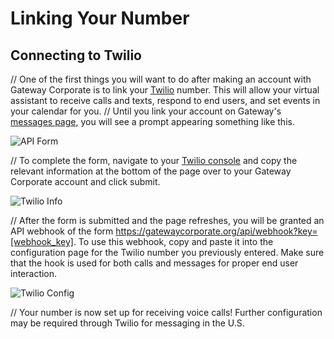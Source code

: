 # Linking Your Number

## Connecting to Twilio

// One of the first things you will want to do after making an account with Gateway Corporate is to link your [Twilio](https://twilio.com) number. This will allow your virtual assistant to receive calls and texts, respond to end users, and set events in your calendar for you.
// Until you link your account on Gateway's [messages page](https://gatewaycorporate.org/messages), you will see a prompt appearing something like this.

![API Form](https://gatewaycorporate.org/blog/api-form.png "API Form")

// To complete the form, navigate to your [Twilio console](https://console.twilio.com) and copy the relevant information at the bottom of the page over to your Gateway Corporate account and click submit.

![Twilio Info](https://gatewaycorporate.org/blog/twilio-info.png "Twilio Info")

// After the form is submitted and the page refreshes, you will be granted an API webhook of the form https://gatewaycorporate.org/api/webhook?key=[webhook_key]. To use this webhook, copy and paste it into the configuration page for the Twilio number you previously entered. Make sure that the hook is used for both calls and messages for proper end user interaction.

![Twilio Config](https://gatewaycorporate.org/blog/twilio-config.png "Twilio Config")

// Your number is now set up for receiving voice calls! Further configuration may be required through Twilio for messaging in the U.S.